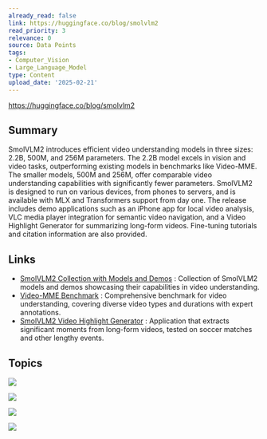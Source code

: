 ```yaml
---
already_read: false
link: https://huggingface.co/blog/smolvlm2
read_priority: 3
relevance: 0
source: Data Points
tags:
- Computer_Vision
- Large_Language_Model
type: Content
upload_date: '2025-02-21'
---
```


https://huggingface.co/blog/smolvlm2
## Summary

SmolVLM2 introduces efficient video understanding models in three sizes: 2.2B, 500M, and 256M parameters. The 2.2B model excels in vision and video tasks, outperforming existing models in benchmarks like Video-MME. The smaller models, 500M and 256M, offer comparable video understanding capabilities with significantly fewer parameters. SmolVLM2 is designed to run on various devices, from phones to servers, and is available with MLX and Transformers support from day one. The release includes demo applications such as an iPhone app for local video analysis, VLC media player integration for semantic video navigation, and a Video Highlight Generator for summarizing long-form videos. Fine-tuning tutorials and citation information are also provided.
## Links

- [SmolVLM2 Collection with Models and Demos](https://huggingface.co/collections/HuggingFaceTB/smolvlm2-smallest-video-lm-ever-65ab6b5e84bf8aaa60cb17c7) : Collection of SmolVLM2 models and demos showcasing their capabilities in video understanding.
- [Video-MME Benchmark](https://video-mme.github.io/home_page.html) : Comprehensive benchmark for video understanding, covering diverse video types and durations with expert annotations.
- [SmolVLM2 Video Highlight Generator](https://huggingface.co/spaces/HuggingFaceTB/SmolVLM2-HighlightGenerator) : Application that extracts significant moments from long-form videos, tested on soccer matches and other lengthy events.

## Topics

![](topics/Model/SmolVLM2)

![](topics/Concept/Video%20MME)

![](topics/Library/Transformers)

![](topics/Library/MLX)